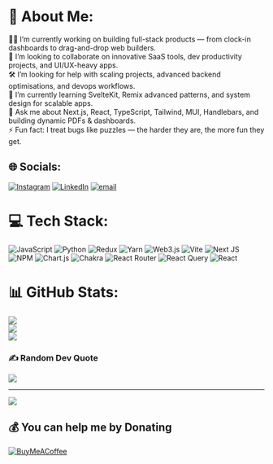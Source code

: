 # 💫 About Me:
🧑‍💻 I’m currently working on building full-stack products — from clock-in dashboards to drag-and-drop web builders.<br>🤝 I’m looking to collaborate on innovative SaaS tools, dev productivity projects, and UI/UX-heavy apps.<br>🛠️ I’m looking for help with scaling projects, advanced backend optimisations, and devops workflows.<br>🌱 I’m currently learning SvelteKit, Remix advanced patterns, and system design for scalable apps.<br>💬 Ask me about Next.js, React, TypeScript, Tailwind, MUI, Handlebars, and building dynamic PDFs & dashboards.<br>⚡ Fun fact: I treat bugs like puzzles — the harder they are, the more fun they get.


## 🌐 Socials:
[![Instagram](https://img.shields.io/badge/Instagram-%23E4405F.svg?logo=Instagram&logoColor=white)](https://instagram.com/harrsshhh_05) [![LinkedIn](https://img.shields.io/badge/LinkedIn-%230077B5.svg?logo=linkedin&logoColor=white)](https://linkedin.com/in/coderg) [![email](https://img.shields.io/badge/Email-D14836?logo=gmail&logoColor=white)](mailto:codernerd1@gmail.com) 

# 💻 Tech Stack:
![JavaScript](https://img.shields.io/badge/javascript-%23323330.svg?style=for-the-badge&logo=javascript&logoColor=%23F7DF1E) ![Python](https://img.shields.io/badge/python-3670A0?style=for-the-badge&logo=python&logoColor=ffdd54) ![Redux](https://img.shields.io/badge/redux-%23593d88.svg?style=for-the-badge&logo=redux&logoColor=white) ![Yarn](https://img.shields.io/badge/yarn-%232C8EBB.svg?style=for-the-badge&logo=yarn&logoColor=white) ![Web3.js](https://img.shields.io/badge/web3.js-F16822?style=for-the-badge&logo=web3.js&logoColor=white) ![Vite](https://img.shields.io/badge/vite-%23646CFF.svg?style=for-the-badge&logo=vite&logoColor=white) ![Next JS](https://img.shields.io/badge/Next-black?style=for-the-badge&logo=next.js&logoColor=white) ![NPM](https://img.shields.io/badge/NPM-%23CB3837.svg?style=for-the-badge&logo=npm&logoColor=white) ![Chart.js](https://img.shields.io/badge/chart.js-F5788D.svg?style=for-the-badge&logo=chart.js&logoColor=white) ![Chakra](https://img.shields.io/badge/chakra-%234ED1C5.svg?style=for-the-badge&logo=chakraui&logoColor=white) ![React Router](https://img.shields.io/badge/React_Router-CA4245?style=for-the-badge&logo=react-router&logoColor=white) ![React Query](https://img.shields.io/badge/-React%20Query-FF4154?style=for-the-badge&logo=react%20query&logoColor=white) ![React](https://img.shields.io/badge/react-%2320232a.svg?style=for-the-badge&logo=react&logoColor=%2361DAFB)
# 📊 GitHub Stats:
![](https://github-readme-stats.vercel.app/api?username=Harsh-Goswam11&theme=dark&hide_border=false&include_all_commits=false&count_private=false)<br/>
![](https://nirzak-streak-stats.vercel.app/?user=Harsh-Goswam11&theme=dark&hide_border=false)<br/>
![](https://github-readme-stats.vercel.app/api/top-langs/?username=Harsh-Goswam11&theme=dark&hide_border=false&include_all_commits=false&count_private=false&layout=compact)

### ✍️ Random Dev Quote
![](https://quotes-github-readme.vercel.app/api?type=horizontal&theme=dark)

---
[![](https://visitcount.itsvg.in/api?id=Harsh-Goswam11&icon=0&color=12)](https://visitcount.itsvg.in)

  ## 💰 You can help me by Donating
  [![BuyMeACoffee](https://img.shields.io/badge/Buy%20Me%20a%20Coffee-ffdd00?style=for-the-badge&logo=buy-me-a-coffee&logoColor=black)](https://buymeacoffee.com/harshgoswami) 

  
<!-- Proudly created with GPRM ( https://gprm.itsvg.in ) -->
